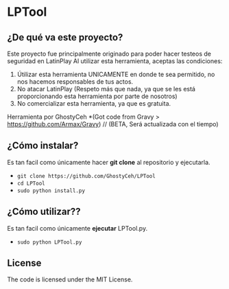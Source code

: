 # LPTool

## ¿De qué va este proyecto?
Este proyecto fue principalmente originado para poder hacer testeos de seguridad en LatinPlay
Al utilizar esta herramienta, aceptas las condiciones:

1. Útilizar esta herramienta UNICAMENTE en donde te sea permitido, no nos hacemos responsables de tus actos.
2. No atacar LatinPlay (Respeto más que nada, ya que se les está proporcionando esta herramienta por parte de nosotros)
3. No comercializar esta herramienta, ya que es gratuita.

Herramienta por GhostyCeh *(Got code from Gravy > https://github.com/Armax/Gravy) // (BETA, Será actualizada con el tiempo)

## ¿Cómo instalar?

Es tan facil como únicamente hacer **git clone** al repositorio y ejecutarla.

* `git clone https://github.com/GhostyCeh/LPTool`
* `cd LPTool`
* `sudo python install.py`

## ¿Cómo utilizar??

Es tan facil como únicamente **ejecutar** LPTool.py.

* `sudo python LPTool.py`

## License
The code is licensed under the MIT License.
